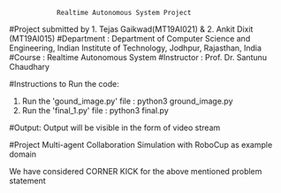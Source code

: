 				Realtime Autonomous System Project
#Project submitted by 
	1. Tejas Gaikwad(MT19AI021) & 
	2. Ankit Dixit (MT19AI015)
#Department : 
Department of Computer Science and Engineering, 
Indian Institute of Technology, Jodhpur, Rajasthan, India
#Course : 
Realtime Autonomous System
#Instructor : 
Prof. Dr. Santunu Chaudhary

#Instructions to Run the code:
1. Run the 'gound_image.py' file : python3 ground_image.py
2. Run the 'final_1.py' file : python3 final.py

#Output:
Output will be visible in the form of video stream

#Project
Multi-agent Collaboration Simulation with RoboCup as example domain

We have considered CORNER KICK for the above mentioned problem statement


